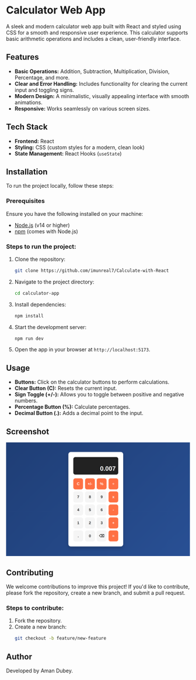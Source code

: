 # Calculator Web App

A sleek and modern calculator web app built with React and styled using CSS for a smooth and responsive user experience. This calculator supports basic arithmetic operations and includes a clean, user-friendly interface.

## Features

-   **Basic Operations:** Addition, Subtraction, Multiplication, Division, Percentage, and more.
-   **Clear and Error Handling:** Includes functionality for clearing the current input and toggling signs.
-   **Modern Design:** A minimalistic, visually appealing interface with smooth animations.
-   **Responsive:** Works seamlessly on various screen sizes.

## Tech Stack

-   **Frontend:** React
-   **Styling:** CSS (custom styles for a modern, clean look)
-   **State Management:** React Hooks (`useState`)

## Installation

To run the project locally, follow these steps:

### Prerequisites

Ensure you have the following installed on your machine:

-   [Node.js](https://nodejs.org/) (v14 or higher)
-   [npm](https://www.npmjs.com/) (comes with Node.js)

### Steps to run the project:

1. Clone the repository:

    ```bash
    git clone https://github.com/imunreal7/Calculate-with-React
    ```

2. Navigate to the project directory:

    ```bash
    cd calculator-app
    ```

3. Install dependencies:

    ```bash
    npm install
    ```

4. Start the development server:

    ```bash
    npm run dev
    ```

5. Open the app in your browser at `http://localhost:5173`.

## Usage

-   **Buttons:** Click on the calculator buttons to perform calculations.
-   **Clear Button (C):** Resets the current input.
-   **Sign Toggle (+/-):** Allows you to toggle between positive and negative numbers.
-   **Percentage Button (%):** Calculate percentages.
-   **Decimal Button (.):** Adds a decimal point to the input.

## Screenshot

![Calculator Screenshot](./public/image.png)

## Contributing

We welcome contributions to improve this project! If you'd like to contribute, please fork the repository, create a new branch, and submit a pull request.

### Steps to contribute:

1. Fork the repository.
2. Create a new branch:
    ```bash
    git checkout -b feature/new-feature
    ```

## Author

Developed by Aman Dubey.

